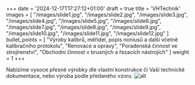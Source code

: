 +++
date = '2024-12-17T17:27:12+01:00'
draft = true
title = 'VHTechnik'
images = [
    "/images/slide1.jpg",
    "/images/slide2.jpg",
    "/images/slide3.jpg",
    "/images/slide4.jpg",
    "/images/slide5.jpg",
    "/images/slide6.jpg",
    "/images/slide7.jpg",
    "/images/slide8.jpg",
    "/images/slide9.jpg",
    "/images/slide10.jpg",
    "/images/slide11.jpg",
    "/images/slide12.jpg"
]
bullet_points = [
  "Výroby kalibrů, měřidel, popis noniusů a další včetně kalibračního protokolu",
  "Renovace a opravy",
  "Poradenská činnost ve strojírenství",
  "Obchodní činnost v brusných a řezacích nástrojích"
]
weight = 1
+++

Nabízíme vysoce přesné výrobky dle vlastní konstrukce či Vaší technické dokumentace, nebo výroba
podle předaného vzoru.
![alt](/images/LogoWH.png)
